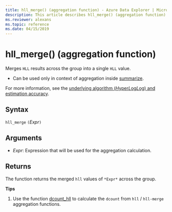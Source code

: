 ```yaml
---
title: hll_merge() (aggregation function) - Azure Data Explorer | Microsoft Docs
description: This article describes hll_merge() (aggregation function) in Azure Data Explorer.
ms.reviewer: alexans
ms.topic: reference
ms.date: 04/15/2019
---
```

# hll_merge() (aggregation function)

Merges `HLL` results across the group into a single `HLL` value.

* Can be used only in context of aggregation inside [summarize](summarizeoperator.md).

For more information, see the [underlying algorithm (*H*yper*L*og*L*og) and estimation accuracy](dcount-aggfunction.md#estimation-accuracy).

## Syntax

`hll_merge` `(`*Expr*`)`

## Arguments

* *Expr*: Expression that will be used for the aggregation calculation.

## Returns

The function returns the merged `hll` values of `*Expr*` across the group.
 
**Tips**

1) Use the function [dcount_hll](dcount-hllfunction.md) to calculate the `dcount` from `hll` / `hll-merge` aggregation functions.
